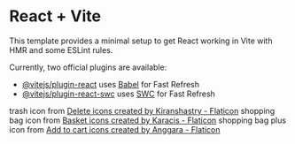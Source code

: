 # React + Vite

This template provides a minimal setup to get React working in Vite with HMR and some ESLint rules.

Currently, two official plugins are available:

- [@vitejs/plugin-react](https://github.com/vitejs/vite-plugin-react/blob/main/packages/plugin-react/README.md) uses [Babel](https://babeljs.io/) for Fast Refresh
- [@vitejs/plugin-react-swc](https://github.com/vitejs/vite-plugin-react-swc) uses [SWC](https://swc.rs/) for Fast Refresh


trash icon from <a href="https://www.flaticon.com/free-icons/delete" title="delete icons">Delete icons created by Kiranshastry - Flaticon</a>
shopping bag icon from <a href="https://www.flaticon.com/free-icons/basket" title="basket icons">Basket icons created by Karacis - Flaticon</a>
shopping bag plus icon from <a href="https://www.flaticon.com/free-icons/add-to-cart" title="add to cart icons">Add to cart icons created by Anggara - Flaticon</a>